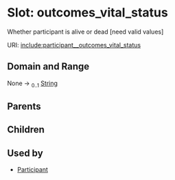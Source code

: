 
# Slot: outcomes_vital_status


Whether participant is alive or dead [need valid values]

URI: [include:participant__outcomes_vital_status](https://w3id.org/include/participant__outcomes_vital_status)


## Domain and Range

None &#8594;  <sub>0..1</sub> [String](types/String.md)

## Parents


## Children


## Used by

 * [Participant](Participant.md)
